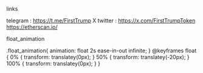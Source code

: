 links

telegram : https://t.me/FirstTrump
X twitter :  https://x.com/FirstTrumpToken
https://etherscan.io/

float_animation

.float_animation{
    animation: float 2s ease-in-out infinite;
  }
  @keyframes float {
  0% {
    transform: translatey(0px);
  }
  50% { 
    transform: translatey(-20px);
  }
  100% {
    transform: translatey(0px);
  }
  }
